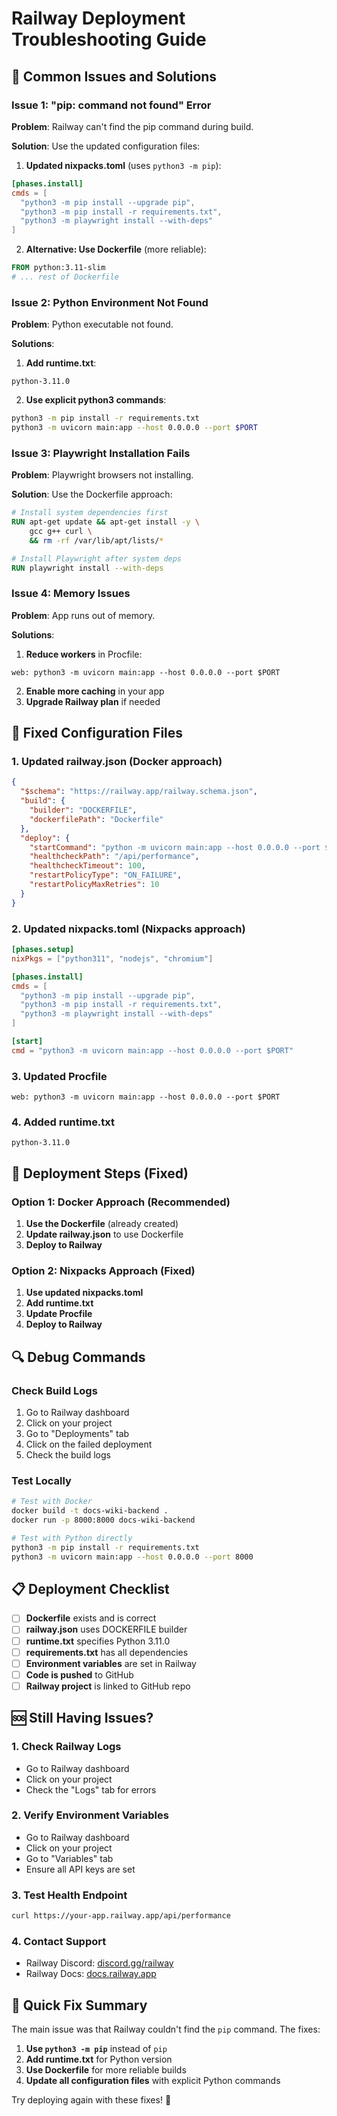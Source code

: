 # Railway Deployment Troubleshooting Guide

## 🚨 Common Issues and Solutions

### Issue 1: "pip: command not found" Error

**Problem**: Railway can't find the pip command during build.

**Solution**: Use the updated configuration files:

1. **Updated nixpacks.toml** (uses `python3 -m pip`):
```toml
[phases.install]
cmds = [
  "python3 -m pip install --upgrade pip",
  "python3 -m pip install -r requirements.txt",
  "python3 -m playwright install --with-deps"
]
```

2. **Alternative: Use Dockerfile** (more reliable):
```dockerfile
FROM python:3.11-slim
# ... rest of Dockerfile
```

### Issue 2: Python Environment Not Found

**Problem**: Python executable not found.

**Solutions**:
1. **Add runtime.txt**:
```
python-3.11.0
```

2. **Use explicit python3 commands**:
```bash
python3 -m pip install -r requirements.txt
python3 -m uvicorn main:app --host 0.0.0.0 --port $PORT
```

### Issue 3: Playwright Installation Fails

**Problem**: Playwright browsers not installing.

**Solution**: Use the Dockerfile approach:
```dockerfile
# Install system dependencies first
RUN apt-get update && apt-get install -y \
    gcc g++ curl \
    && rm -rf /var/lib/apt/lists/*

# Install Playwright after system deps
RUN playwright install --with-deps
```

### Issue 4: Memory Issues

**Problem**: App runs out of memory.

**Solutions**:
1. **Reduce workers** in Procfile:
```
web: python3 -m uvicorn main:app --host 0.0.0.0 --port $PORT
```

2. **Enable more caching** in your app
3. **Upgrade Railway plan** if needed

## 🔧 Fixed Configuration Files

### 1. Updated railway.json (Docker approach)
```json
{
  "$schema": "https://railway.app/railway.schema.json",
  "build": {
    "builder": "DOCKERFILE",
    "dockerfilePath": "Dockerfile"
  },
  "deploy": {
    "startCommand": "python -m uvicorn main:app --host 0.0.0.0 --port $PORT",
    "healthcheckPath": "/api/performance",
    "healthcheckTimeout": 100,
    "restartPolicyType": "ON_FAILURE",
    "restartPolicyMaxRetries": 10
  }
}
```

### 2. Updated nixpacks.toml (Nixpacks approach)
```toml
[phases.setup]
nixPkgs = ["python311", "nodejs", "chromium"]

[phases.install]
cmds = [
  "python3 -m pip install --upgrade pip",
  "python3 -m pip install -r requirements.txt",
  "python3 -m playwright install --with-deps"
]

[start]
cmd = "python3 -m uvicorn main:app --host 0.0.0.0 --port $PORT"
```

### 3. Updated Procfile
```
web: python3 -m uvicorn main:app --host 0.0.0.0 --port $PORT
```

### 4. Added runtime.txt
```
python-3.11.0
```

## 🚀 Deployment Steps (Fixed)

### Option 1: Docker Approach (Recommended)

1. **Use the Dockerfile** (already created)
2. **Update railway.json** to use Dockerfile
3. **Deploy to Railway**

### Option 2: Nixpacks Approach (Fixed)

1. **Use updated nixpacks.toml**
2. **Add runtime.txt**
3. **Update Procfile**
4. **Deploy to Railway**

## 🔍 Debug Commands

### Check Build Logs
1. Go to Railway dashboard
2. Click on your project
3. Go to "Deployments" tab
4. Click on the failed deployment
5. Check the build logs

### Test Locally
```bash
# Test with Docker
docker build -t docs-wiki-backend .
docker run -p 8000:8000 docs-wiki-backend

# Test with Python directly
python3 -m pip install -r requirements.txt
python3 -m uvicorn main:app --host 0.0.0.0 --port 8000
```

## 📋 Deployment Checklist

- [ ] **Dockerfile** exists and is correct
- [ ] **railway.json** uses DOCKERFILE builder
- [ ] **runtime.txt** specifies Python 3.11.0
- [ ] **requirements.txt** has all dependencies
- [ ] **Environment variables** are set in Railway
- [ ] **Code is pushed** to GitHub
- [ ] **Railway project** is linked to GitHub repo

## 🆘 Still Having Issues?

### 1. Check Railway Logs
- Go to Railway dashboard
- Click on your project
- Check the "Logs" tab for errors

### 2. Verify Environment Variables
- Go to Railway dashboard
- Click on your project
- Go to "Variables" tab
- Ensure all API keys are set

### 3. Test Health Endpoint
```bash
curl https://your-app.railway.app/api/performance
```

### 4. Contact Support
- Railway Discord: [discord.gg/railway](https://discord.gg/railway)
- Railway Docs: [docs.railway.app](https://docs.railway.app)

## 🎯 Quick Fix Summary

The main issue was that Railway couldn't find the `pip` command. The fixes:

1. **Use `python3 -m pip`** instead of `pip`
2. **Add runtime.txt** for Python version
3. **Use Dockerfile** for more reliable builds
4. **Update all configuration files** with explicit Python commands

Try deploying again with these fixes! 🚀

